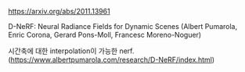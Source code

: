 https://arxiv.org/abs/2011.13961

D-NeRF: Neural Radiance Fields for Dynamic Scenes (Albert Pumarola, Enric Corona, Gerard Pons-Moll, Francesc Moreno-Noguer)

시간축에 대한 interpolation이 가능한 nerf. (https://www.albertpumarola.com/research/D-NeRF/index.html)